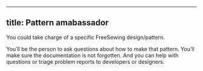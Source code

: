 ***

## title: Pattern amabassador

You could take charge of a specific FreeSewing design/pattern.

You’ll be the person to ask questions about how to make that pattern.
You’ll make sure the documentation is not forgotten.
And you can help with questions or triage problem reports to developers or designers.
